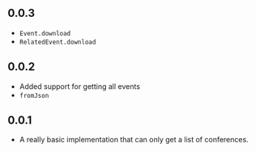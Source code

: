 ## 0.0.3

- `Event.download`
- `RelatedEvent.download`

## 0.0.2

- Added support for getting all events
- `fromJson`

## 0.0.1

- A really basic implementation that can only get a list of conferences.

